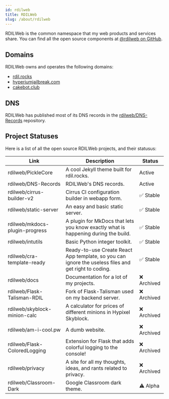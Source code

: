 ```yaml
---
id: rdilweb
title: RDILWeb
slug: /about/rdilweb
---
```


RDILWeb is the common namespace that my web products and services share.
You can find all the open source components at [@rdilweb on GitHub](https://github.com/rdilweb).

## Domains

RDILWeb owns and operates the following domains:

-   [rdil.rocks](https://rdil.rocks)
-   [hyperiumjailbreak.com](https://hyperiumjailbreak.com)
-   [cakebot.club](https://cakebot.club)

## DNS

RDILWeb has published most of its DNS records in the [rdilweb/DNS-Records](https://github.com/rdilweb/DNS-Records) repository.

## Project Statuses

Here is a list of all the open source RDILWeb projects, and their statusus:

| **Link**                       | **Description**                                                                                      | **Status**                |
| ------------------------------ | ---------------------------------------------------------------------------------------------------- | ------------------------- |
| rdilweb/PickleCore             | A cool Jekyll theme built for rdil.rocks.                                                            | Active                    |
| rdilweb/DNS-Records            | RDILWeb's DNS records.                                                                               | Active                    |
| rdilweb/cirrus-builder-v2      | Cirrus CI configuration builder in webapp form.                                                      | :white_check_mark: Stable |
| rdilweb/static-server          | An easy and basic static server.                                                                     | :white_check_mark: Stable |
| rdilweb/mkdocs-plugin-progress | A plugin for MkDocs that lets you know exactly what is happening during the build.                   | :white_check_mark: Stable |
| rdilweb/intutils               | Basic Python integer toolkit.                                                                        | :white_check_mark: Stable |
| rdilweb/cra-template-ready     | Ready-to-use Create React App template, so you can ignore the useless files and get right to coding. | :white_check_mark: Stable |
| rdilweb/docs                   | Documentation for a lot of my projects.                                                              | :x: Archived              |
| rdilweb/Flask-Talisman-RDIL    | Fork of Flask-Talisman used on my backend server.                                                    | :x: Archived              |
| rdilweb/skyblock-minion-calc   | A calculator for prices of different minions in Hypixel Skyblock.                                    | :x: Archived              |
| rdilweb/am-i-cool.pw           | A dumb website.                                                                                      | :x: Archived              |
| rdilweb/Flask-ColoredLogging   | Extension for Flask that adds colorful logging to the console!                                       | :x: Archived              |
| rdilweb/privacy                | A site for all my thoughts, ideas, and rants related to privacy.                                     | :x: Archived              |
| rdilweb/Classroom-Dark         | Google Classroom dark theme.                                                                         | :warning: Alpha           |
